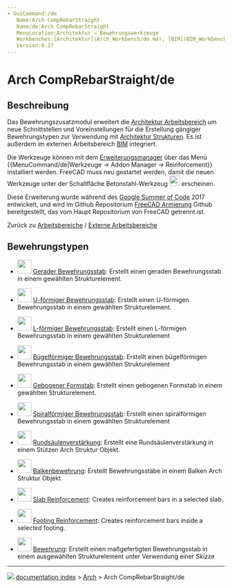 ```yaml
---
- GuiCommand:/de
   Name:Arch CompRebarStraight
   Name/de:Arch CompRebarStraight
   MenuLocation:Architektur → Bewehrungswerkzeuge
   Workbenches:[Architektur](Arch_Workbench/de.md), [BIM](BIM_Workbench/de.md)
   Version:0.17
---
```


# Arch CompRebarStraight/de

## Beschreibung

Das Bewehrungszusatzmodul erweitert die [Architektur Arbeitsbereich](Arch_Workbench/de.md) um neue Schnittstellen und Voreinstellungen für die Erstellung gängiger Bewehrungstypen zur Verwendung mit [Architektur Strukturen](Arch_Structure/de.md). Es ist außerdem im externen Arbeitsbereich [BIM](BIM_Workbench/de.md) integriert.

Die Werkzeuge können mit dem [Erweiterungsmanager](Std_AddonMgr/de.md) über das Menü {{MenuCommand/de|Werkzeuge → Addon Manager → Reinforcement}} installiert werden. FreeCAD muss neu gestartet werden, damit die neuen Werkzeuge unter der Schaltfläche Betonstahl-Werkzeug **<img src="images/Arch_CompRebarStraight.png" width=24px>** erscheinen.

Diese Erweiterung wurde während des [Google Summer of Code](Google_Summer_of_Code.md) 2017 entwickelt, und wird im Github Repositorium [FreeCAD Armierung](https://github.com/amrit3701/FreeCAD-Reinforcement) Github bereitgestellt, das vom Haupt Repositorium von FreeCAD getrennt ist.

Zurück zu [Arbeitsbereiche](Workbenches#External_workbenches/de.md) / [Externe Arbeitsbereiche](External_Workbenches#General/de.md)

## Bewehrungstypen


<div class="mw-translate-fuzzy">

-   <img alt="" src=images/Arch_Rebar_Straight.png  style="width:32px;"> [Gerader Bewehrungsstab](Arch_Rebar_Straight/de.md): Erstellt einen geraden Bewehrungsstab in einem gewählten Strukturelement.


</div>


<div class="mw-translate-fuzzy">

-   <img alt="" src=images/Arch_Rebar_UShape.png  style="width:32px;"> [U-förmiger Bewehrungsstab](Arch_Rebar_UShape/de.md): Erstellt einen U-förmigen Bewehrungsstab in einem gewählten Strukturelement.


</div>


<div class="mw-translate-fuzzy">

-   <img alt="" src=images/Arch_Rebar_LShape.png  style="width:32px;"> [L-förmiger Bewehrungsstab](Arch_Rebar_LShape/de.md): Erstellt einen L-förmigen Bewehrungsstab in einem gewählten Strukturelement


</div>


<div class="mw-translate-fuzzy">

-   <img alt="" src=images/Arch_Rebar_Stirrup.png  style="width:32px;"> [Bügelförmiger Bewehrungsstab](Arch_Rebar_Stirrup/de.md): Erstellt einen bügelförmigen Bewehrungsstab in einem gewählten Strukturelement


</div>


<div class="mw-translate-fuzzy">

-   <img alt="" src=images/Arch_Rebar_BentShape.png  style="width:32px;"> [Gebogener Formstab](Arch_Rebar_BentShape/de.md): Erstellt einen gebogenen Formstab in einem gewählten Strukturelement.


</div>


<div class="mw-translate-fuzzy">

-   <img alt="" src=images/Arch_Rebar_Helical.png  style="width:32px;"> [Spiralförmiger Bewehrungsstab](Arch_Rebar_Helical/de.md): Erstellt einen spiralförmigen Bewehrungsstab in einem gewählten Strukturelement


</div>


<div class="mw-translate-fuzzy">

-   <img alt="" src=images/Arch_Rebar_ColumnReinforcement.svg  style="width:32px;"> [Rundsäulenverstärkung](Arch_Rebar_ColumnReinforcement/de.md): Erstellt eine Rundsäulenverstärkung in einem Stützen Arch Struktur Objekt.


</div>


<div class="mw-translate-fuzzy">

-   <img alt="" src=images/Arch_Rebar_BeamReinforcement.svg  style="width:32px;"> [Balkenbewehrung](Arch_Rebar_BeamReinforcement/de.md): Erstellt Bewehrungsstäbe in einem Balken Arch Struktur Objekt


</div>

-   <img alt="" src=images/Arch_Rebar_Slab_Reinforcement.svg  style="width:32px;"> [Slab Reinforcement](Arch_Rebar_Slab_Reinforcement.md): Creates reinforcement bars in a selected slab.

-   <img alt="" src=images/Arch_Rebar_Footing_Reinforcement.svg  style="width:32px;"> [Footing Reinforcement](Arch_Rebar_Footing_Reinforcement.md): Creates reinforcement bars inside a selected footing.


<div class="mw-translate-fuzzy">

-   <img alt="" src=images/Arch_Rebar.svg  style="width:32px;"> [Bewehrung](Arch_Rebar/de.md): Erstellt einen maßgefertigten Bewehrungsstab in einem ausgewählten Strukturelement unter Verwendung einer Skizze


</div>



---
![](images/Right_arrow.png) [documentation index](../README.md) > [Arch](Arch_Workbench.md) > Arch CompRebarStraight/de

